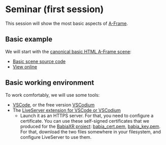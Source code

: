 # Seminar (first session)

This session will show the most basic aspects of [A-Frame](https://aframe.io).

## Basic example

We will start with the [canonical basic HTML A-Frame scene](https://aframe.io/docs/1.5.0/introduction/):

* [Basic scene source code](https://github.com/jgbarah/aframe-playground/tree/master/seminar-01/basic.html)
* [View online](basic.html)

## Basic working environment

To work comfortably, we will use some tools:

* [VSCode](https://code.visualstudio.com/), or the free version [VSCodium](https://vscodium.com/)
* The [LiveServer extension for VSCode or VSCodium](https://ritwickdey.github.io/vscode-live-server/)
    * Launch it as an HTTPS server. For that, you need to configure a certificate.
    You can use these self-signed certificates that we produced for the [BabiaXR project](https://babiaxr.gitlab.io): [babia_cert.pem](babia_cert.pem), [babia_key.pem](babia_key.pem). For that, download the two files somewhere in your filesystem, and configure LiveServer to use them.
